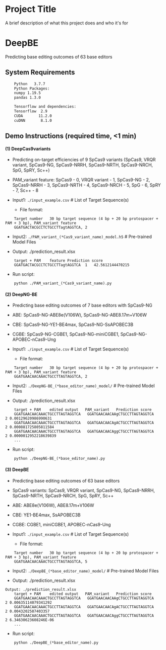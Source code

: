 
# Project Title

A brief description of what this project does and who it's for

# DeepBE

Predicting base editing outcomes of 63 base editors


## System Requirements



```bash
    Python   3.7.7
    Python Packages:
    numpy 1.19.5
    pandas 1.3.0

    Tensorflow and dependencies:
    Tensorflow  2.9
    CUDA       11.2.0
    cuDNN       8.1.0
```
    
## Demo Instructions (required time, <1 min)

#### (1) DeepCas9variants
+ Predicting on-target efficiencies of 9 SpCas9 variants (SpCas9, VRQR variant, SpCas9-NG, SpCas9-NRRH, SpCas9-NRTH, SpCas9-NRCH, SpG, SpRY, Sc++)
+ PAM_variant feature: SpCas9 - 0, VRQR variant - 1, SpCas9-NG - 2, SpCas9-NRRH - 3, SpCas9-NRTH - 4, SpCas9-NRCH - 5, SpG - 6, SpRY - 7, Sc++ - 8

+ Input1: `./input_example.csv`  # List of Target Sequence(s)
    + File format:
```
    Target number	30 bp target sequence (4 bp + 20 bp protospacer + PAM + 3 bp), PAM_variant feature		
    GGATGACTACGCCTCTGCCTTagtAGGTCA, 2
```
+ Input2: `./PAM_variant_(*Cas9_variant_name)_model.h5` # Pre-trained Model Files

+ Output: ./prediction_result.xlsx
```
    target + PAM	feature	Prediction score
    GGATGACTACGCCTCTGCCTTagtAGGTCA	1	42.5612144470215
```
+ Run script:
```
    python ./PAM_variant_(*Cas9_variant_name).py
```

#### (2) DeepNG-BE
+ Predicting base editing outcomes of 7 base editors with SpCas9-NG
+ ABE: SpCas9-NG-ABE8e(V106W), SpCas9-NG-ABE8.17m+V106W
+ CBE: SpCas9-NG-YE1-BE4max, SpCas9-NG-SsAPOBEC3B
+ CGBE: SpCas9-NG-CGBE1, SpCas9-NG-miniCGBE1, SpCas9-NG-APOBEC-nCas9-Ung

+ Input1: `./input_example.csv`  # List of Target Sequence(s)
    + File format:
```
    Target number	30 bp target sequence (4 bp + 20 bp protospacer + PAM + 3 bp), PAM_variant feature		
    GGATGAACAACAAACTGCCTTAGTAGGTCA, 2
```
+ Input2: `./DeepNG-BE_(*base_editor_name)_model/` # Pre-trained Model Files

+ Output: ./prediction_result.xlsx
```
    target + PAM	edited output   PAM_variant   Prediction score
    GGATGAACAACAAACTGCCTTAGTAGGTCA	 GGATGAACAACAAgCTGCCTTAGTAGGTCA   2	0.00129620986990631
    GGATGAACAACAAACTGCCTTAGTAGGTCA	 GGATGAACAACAgACTGCCTTAGTAGGTCA   2	0.000881725805811584
    GGATGAACAACAAACTGCCTTAGTAGGTCA	 GGATGAACAACAggCTGCCTTAGTAGGTCA   2	0.0000012952218639839
    ... 
```
+ Run script:
```
    python ./DeepNG-BE_(*base_editor_name).py
```

#### (3) DeepBE
+ Predicting base editing outcomes of 63 base editors
+ SpCas9 variants: SpCas9, VRQR variant, SpCas9-NG, SpCas9-NRRH, SpCas9-NRTH, SpCas9-NRCH, SpG, SpRY, Sc++
+ ABE: ABE8e(V106W), ABE8.17m+V106W
+ CBE: YE1-BE4max, SsAPOBEC3B
+ CGBE: CGBE1, miniCGBE1, APOBEC-nCas9-Ung

+ Input1: `./input_example.csv`  # List of Target Sequence(s)
    + File format:
```
    Target number	30 bp target sequence (4 bp + 20 bp protospacer + PAM + 3 bp), PAM_variant feature		
    GGATGAACAACAAACTGCCTTAGTAGGTCA, 5
```
+ Input2: `./DeepBE_(*base_editor_name)_model/` # Pre-trained Model Files

+ Output: ./prediction_result.xlsx
```
Output: ./prediction_result.xlsx
    target + PAM	edited output   PAM_variant   Prediction score
    GGATGAACAACAAACTGCCTTAGTAGGTCA	 GGATGAACAACAAgCTGCCTTAGTAGGTCA   2	0.00635114079341292
    GGATGAACAACAAACTGCCTTAGTAGGTCA	 GGATGAACAACAgACTGCCTTAGTAGGTCA   2	0.0043202587403357
    GGATGAACAACAAACTGCCTTAGTAGGTCA	 GGATGAACAACAggCTGCCTTAGTAGGTCA   2	6.34630623608246E-06
    ... 
```
+ Run script:
```
    python ./DeepBE_(*base_editor_name).py
```

